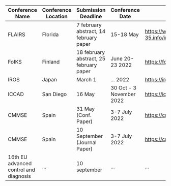 | Conference Name | Conference Location | Submission Deadline | Conference Date | Website | H-Index |
| --- | --- | --- | --- | --- | --- | 
| FLAIRS  | Florida | 7 february abstract, 14 february paper | 15-18 May | https://www.flairs-35.info/important-dates | ... |
| FoIKS | Finland | 18 february abstract, 25 february paper | June 20-23 2022 | https://foiks2022.github.io/dates.html | ... |
| IROS | Japan | March 1 | ... 2022 | https://iros2022.org/ | ... |
| ICCAD | San Diego | 16 May | 30 Oct - 3 November 2022 | https://iccad.com/ | ... |
| CMMSE | Spain | 31 May (Conf. Paper) | 3-7 July 2022 | https://cmmse.usal.es/cmmse2022/ | ... | 
| CMMSE | Spain | 10 September (Journal Paper) | 3-7 July 2022 | https://cmmse.usal.es/cmmse2022/ | ... |
| 16th EU advanced control and diagnosis | ... | 10 september | ... | ... | ... |

